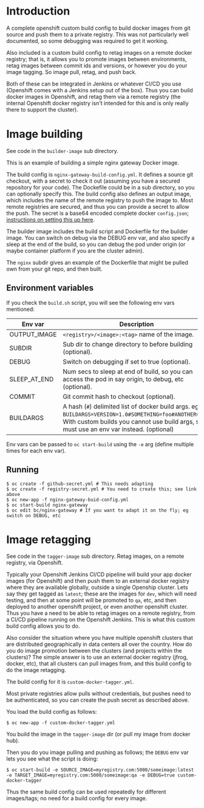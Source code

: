 # Introduction

A complete openshift custom build config to build docker images from git source and push them to a private registry. This was not particularly well documented, so some debugging was required to get it working.

Also included is a custom build config to retag images on a remote docker registry; that is, it allows you to promote images between environments, retag images between commit ids and versions, or however you do your image tagging. So image pull, retag, and push back.

Both of these can be integrated in Jenkins or whatever CI/CD you use (Openshift comes with a Jenkins setup out of the box). Thus you can build docker images in Openshift, and retag them via a remote registry (the internal Openshift docker registry isn't intended for this and is only really there to support the cluster).

# Image building

See code in the `builder-image` sub directory.

This is an example of building a simple nginx gateway Docker image.

The build config is `nginx-gateway-build-config.yml`. It defines a source git checkout, with a secret to check it out (assuming you have a secured repository for your code). The Dockefile could be in a sub directory, so you can optionally specify this. The build config also defines an output image, which includes the name of the remote registry to push the image to. Most remote registries are secured, and thus you can provide a secret to allow the push. The secret is a base64
encoded complete docker `config.json`; [instructions on setting this up here](registry-secret.md).

The builder image includes the build script and Dockerfile for the builder image. You can switch on debug via the DEBUG env var, and also specify a sleep at the end of the build, so you can debug the pod under origin (or maybe container platform if you are the cluster admin).

The `nginx` subdir gives an example of the Dockerfile that might be pulled own from your git repo, and then built.

## Environment variables

If you check the `build.sh` script, you will see the following env vars mentioned:

| Env var | Description |
|---------|-------------|
| OUTPUT_IMAGE | `<registry>/<image>:<tag>` name of the image.|
| SUBDIR | Sub dir to change directory to before building (optional).|
| DEBUG | Switch on debugging if set to true (optional).|
| SLEEP_AT_END | Num secs to sleep at end of build, so you can access the pod in say origin, to debug, etc (optional).|
| COMMIT | Git commit hash to checkout (optional).|
| BUILDARGS | A hash (`#`) delimited list of docker build args. eg `BUILDARGS=VERSION=1.0#SOMETHING=foo#ANOTHER=bar`. With custom builds you cannot use build args, so must use an env var instead. (optional)|


Env vars can be passed to `oc start-build` using the `-e` arg (define multiple times for each env var).

## Running

```
$ oc create -f github-secret.yml # This needs adapting
$ oc create -f registry-secret.yml # You need to create this; see link above
$ oc new-app -f nginx-gateway-buid-config.yml
$ oc start-build nginx-gateway
$ oc edit bc/nginx-gateway # If you want to adapt it on the fly; eg switch on DEBUG, etc
```

# Image retagging

See code in the `tagger-image` sub directory. Retag images, on a remote registry, via Openshift.

Typically your Openshift Jenkins CI/CD pipeline will build your app docker images (for Openshift) and then push them to an external docker registry where they are available globally, outside a single Openship cluster. Lets say they get tagged as `latest`; these are the images for `dev`, which will need testing, and then at some point will be promoted to `qa`, etc, and then deployed to another openshift project, or even another openshift cluster. Thus you have a need to be able to retag images on a remote registry, from a CI/CD pipeline running on the Openshift Jenkins. This is what this custom build config allows you to do.

Also consider the situation where you have multiple openshift clusters that are distributed geographically in data centers all over the country. How do you do image promotion between the clusters (and projects within the clusters)? The simple answer is to use an external docker registry (jfrog, docker, etc), that all clusters can pull images from, and this build config to do the image retagging.

The build config for it is `custom-docker-tagger.yml`.

Most private registries allow pulls without credentials, but pushes need to be authenticated, so you can create the push secret as described above.

You load the build config as follows:
```
$ oc new-app -f custom-docker-tagger.yml
```

You build the image in the `tagger-image` dir (or pull my image from docker hub).

Then you do you image pulling and pushing as follows; the `DEBUG` env var lets you see what the script is doing:
```
$ oc start-build -e SOURCE_IMAGE=myregistry.com:5000/someimage:latest -e TARGET_IMAGE=myregistry.com:5000/someimage:qa -e DEBUG=true custom-docker-tagger
```

Thus the same build config can be used repeatedly for different images/tags; no need for a build config for every image.
